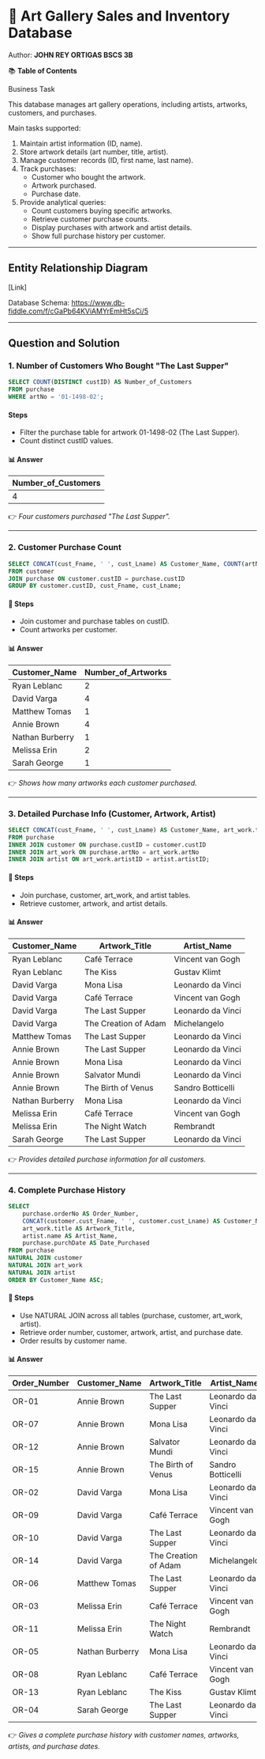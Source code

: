# 🎨 Art Gallery Sales and Inventory Database
Author: **JOHN REY ORTIGAS BSCS 3B**

📚 **Table of Contents**

Business Task

This database manages art gallery operations, including artists, artworks, customers, and purchases.  

Main tasks supported:

1. Maintain artist information (ID, name).  
2. Store artwork details (art number, title, artist).  
3. Manage customer records (ID, first name, last name).  
4. Track purchases:  
   - Customer who bought the artwork.  
   - Artwork purchased.  
   - Purchase date.  
5. Provide analytical queries:  
   - Count customers buying specific artworks.  
   - Retrieve customer purchase counts.  
   - Display purchases with artwork and artist details.  
   - Show full purchase history per customer.  

***

## Entity Relationship Diagram
[Link]

Database Schema: https://www.db-fiddle.com/f/cGaPb64KViAMYrEmHt5sCi/5

***

## Question and Solution

### **1. Number of Customers Who Bought "The Last Supper"**

````sql
SELECT COUNT(DISTINCT custID) AS Number_of_Customers 
FROM purchase
WHERE artNo = '01-1498-02';
````
#### Steps
 - Filter the purchase table for artwork 01-1498-02 (The Last Supper).
 - Count distinct custID values. 

#### 📊 Answer
| Number_of_Customers |
| ------------------- |
| 4                   |

👉 *Four customers purchased "The Last Supper".*

***
### **2. Customer Purchase Count**

````sql
SELECT CONCAT(cust_Fname, ' ', cust_Lname) AS Customer_Name, COUNT(artNo) AS Number_of_Artworks
FROM customer
JOIN purchase ON customer.custID = purchase.custID
GROUP BY customer.custID, cust_Fname, cust_Lname;
````
#### 🔎 Steps
 - Join customer and purchase tables on custID.
 - Count artworks per customer.

#### 📊 Answer
| Customer_Name   | Number_of_Artworks |
| --------------- | ------------------ |
| Ryan Leblanc    | 2                  |
| David Varga     | 4                  |
| Matthew Tomas   | 1                  |
| Annie Brown     | 4                  |
| Nathan Burberry | 1                  |
| Melissa Erin    | 2                  |
| Sarah George    | 1                  |

👉 *Shows how many artworks each customer purchased.*

***

### **3. Detailed Purchase Info (Customer, Artwork, Artist)**

````sql
SELECT CONCAT(cust_Fname, ' ', cust_Lname) AS Customer_Name, art_work.title AS Artwork_Title, artist.name AS Artist_Name
FROM purchase
INNER JOIN customer ON purchase.custID = customer.custID
INNER JOIN art_work ON purchase.artNo = art_work.artNo
INNER JOIN artist ON art_work.artistID = artist.artistID;

````
#### 🔎 Steps
 - Join purchase, customer, art_work, and artist tables.
 - Retrieve customer, artwork, and artist details.

#### 📊 Answer
| Customer_Name   | Artwork_Title        | Artist_Name       |
| --------------- | -------------------- | ----------------- |
| Ryan Leblanc    | Café Terrace         | Vincent van Gogh  |
| Ryan Leblanc    | The Kiss             | Gustav Klimt      |
| David Varga     | Mona Lisa            | Leonardo da Vinci |
| David Varga     | Café Terrace         | Vincent van Gogh  |
| David Varga     | The Last Supper      | Leonardo da Vinci |
| David Varga     | The Creation of Adam | Michelangelo      |
| Matthew Tomas   | The Last Supper      | Leonardo da Vinci |
| Annie Brown     | The Last Supper      | Leonardo da Vinci |
| Annie Brown     | Mona Lisa            | Leonardo da Vinci |
| Annie Brown     | Salvator Mundi       | Leonardo da Vinci |
| Annie Brown     | The Birth of Venus   | Sandro Botticelli |
| Nathan Burberry | Mona Lisa            | Leonardo da Vinci |
| Melissa Erin    | Café Terrace         | Vincent van Gogh  |
| Melissa Erin    | The Night Watch      | Rembrandt         |
| Sarah George    | The Last Supper      | Leonardo da Vinci |


👉 *Provides detailed purchase information for all customers.*

***


### **4. Complete Purchase History**

````sql
SELECT 
    purchase.orderNo AS Order_Number,
    CONCAT(customer.cust_Fname, ' ', customer.cust_Lname) AS Customer_Name,
    art_work.title AS Artwork_Title,
    artist.name AS Artist_Name,
    purchase.purchDate AS Date_Purchased
FROM purchase
NATURAL JOIN customer
NATURAL JOIN art_work
NATURAL JOIN artist
ORDER BY Customer_Name ASC;
````
#### 🔎 Steps
 - Use NATURAL JOIN across all tables (purchase, customer, art_work, artist).
 - Retrieve order number, customer, artwork, artist, and purchase date.
 - Order results by customer name.

#### 📊 Answer
| Order_Number | Customer_Name   | Artwork_Title        | Artist_Name       | Date_Purchased |
| ------------ | --------------- | -------------------- | ----------------- | -------------- |
| OR-01        | Annie Brown     | The Last Supper      | Leonardo da Vinci | 2020-02-24     |
| OR-07        | Annie Brown     | Mona Lisa            | Leonardo da Vinci | 2021-08-18     |
| OR-12        | Annie Brown     | Salvator Mundi       | Leonardo da Vinci | 2022-10-22     |
| OR-15        | Annie Brown     | The Birth of Venus   | Sandro Botticelli | 2023-06-10     |
| OR-02        | David Varga     | Mona Lisa            | Leonardo da Vinci | 2020-03-02     |
| OR-09        | David Varga     | Café Terrace         | Vincent van Gogh  | 2022-01-24     |
| OR-10        | David Varga     | The Last Supper      | Leonardo da Vinci | 2022-01-24     |
| OR-14        | David Varga     | The Creation of Adam | Michelangelo      | 2023-03-14     |
| OR-06        | Matthew Tomas   | The Last Supper      | Leonardo da Vinci | 2021-01-20     |
| OR-03        | Melissa Erin    | Café Terrace         | Vincent van Gogh  | 2020-03-02     |
| OR-11        | Melissa Erin    | The Night Watch      | Rembrandt         | 2022-05-11     |
| OR-05        | Nathan Burberry | Mona Lisa            | Leonardo da Vinci | 2020-12-21     |
| OR-08        | Ryan Leblanc    | Café Terrace         | Vincent van Gogh  | 2021-12-18     |
| OR-13        | Ryan Leblanc    | The Kiss             | Gustav Klimt      | 2022-11-06     |
| OR-04        | Sarah George    | The Last Supper      | Leonardo da Vinci | 2020-10-17     |




👉 *Gives a complete purchase history with customer names, artworks, artists, and purchase dates.*

